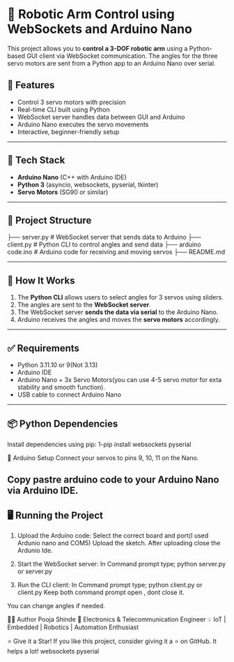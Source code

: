 # 🤖 Robotic Arm Control using WebSockets and Arduino Nano

This project allows you to **control a 3-DOF robotic arm** using a Python-based GUI client via WebSocket communication. The angles for the three servo motors are sent from a Python app to an Arduino Nano over serial.

## 🚀 Features

- Control 3 servo motors with precision
- Real-time CLI built using Python 
- WebSocket server handles data between GUI and Arduino
- Arduino Nano executes the servo movements
- Interactive, beginner-friendly setup

---

## 🧰 Tech Stack

- **Arduino Nano** (C++ with Arduino IDE)
- **Python 3** (asyncio, websockets, pyserial, tkinter)
- **Servo Motors** (SG90 or similar)

---

## 📁 Project Structure
├── server.py           # WebSocket server that sends data to Arduino
├── client.py       # Python CLI to control angles and send data
├── arduino code.ino     # Arduino code for receiving and moving servos
├── README.md

---

## 📝 How It Works

1. The **Python CLI** allows users to select angles for 3 servos using sliders.
2. The angles are sent to the **WebSocket server**.
3. The WebSocket server **sends the data via serial** to the Arduino Nano.
4. Arduino receives the angles and moves the **servo motors** accordingly.

---

## ✅ Requirements

- Python 3.11.10 or 9(Not 3.13)
- Arduino IDE
- Arduino Nano + 3x Servo Motors(you can use 4-5 servo motor for exta stability and smooth function).
- USB cable to connect Arduino Nano

---

## 📦 Python Dependencies

Install dependencies using pip:
1-pip install websockets pyserial

🔌 Arduino Setup
Connect your servos to pins 9, 10, 11 on the Nano.

Copy pastre arduino code to your Arduino Nano via Arduino IDE.
---

## 🖥️ Running the Project
1. Upload the Arduino code:
Select the correct board and port(I used Ardunio nano and COM5)
Upload the sketch.
After uploading close the Ardunio Ide.

2. Start the WebSocket server:
In Command prompt type;
python server.py or server.py

3. Run the CLI client:
In Command prompt type;
python client.py or client.py
Keep both command prompt open , dont close it.

You can change angles if needed.

🙋‍♀️ Author
Pooja Shinde
🔧 Electronics & Telecommunication Engineer
💡 IoT | Embedded | Robotics | Automation Enthusiast

⭐️ Give it a Star!
If you like this project, consider giving it a ⭐ on GitHub. It helps a lot! websockets pyserial
